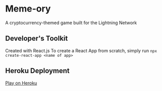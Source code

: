 # Meme-ory
A cryptocurrency-themed game built for the Lightning Network

## Developer's Toolkit
Created with React.js
To create a React App from scratch, simply run `npx create-react-app <name of app>`

## Heroku Deployment
[Play on Heroku]('https://bitmemory.herokuapp.com')

